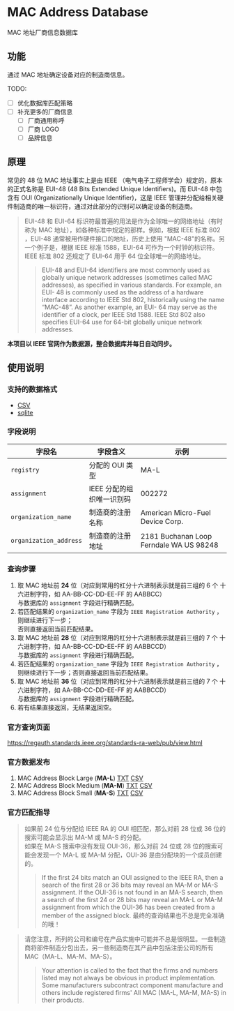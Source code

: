 # MAC Address Database
MAC 地址厂商信息数据库

## 功能
通过 MAC 地址确定设备对应的制造商信息。 

TODO:
- [ ] 优化数据库匹配策略
- [ ] 补充更多的厂商信息
  - [ ] 厂商通用称呼
  - [ ] 厂商 LOGO
  - [ ] 品牌信息

## 原理
常见的 48 位 MAC 地址事实上是由 IEEE （电气电子工程师学会）规定的，原本的正式名称是 EUI-48 (48 Bits Extended Unique Identifiers)。而 EUI-48 中包含有 OUI (Organizationally Unique Identifier)，这是 IEEE 管理并分配给相关硬件制造商的唯一标识符，通过对此部分的识别可以确定设备的制造商。

> EUI-48 和 EUI-64 标识符最普遍的用法是作为全球唯一的网络地址（有时称为 MAC 地址），如各种标准中规定的那样。例如，根据 IEEE 标准 802 ，EUI-48 通常被用作硬件接口的地址，历史上使用 "MAC-48"的名称。另一个例子是，根据 IEEE 标准 1588，EUI-64 可作为一个时钟的标识符。IEEE 标准 802 还规定了 EUI-64 用于 64 位全球唯一的网络地址。
>
> > EUI-48 and EUI-64 identifiers are most commonly used as globally unique network addresses (sometimes called MAC addresses), as specified in various standards. For example, an EUI- 48 is commonly used as the address of a hardware interface according to IEEE Std 802, historically using the name “MAC-48”. As another example, an EUI- 64 may serve as the identifier of a clock, per IEEE Std 1588. IEEE Std 802 also specifies EUI-64 use for 64-bit globally unique network addresses.

**本项目以 IEEE 官网作为数据源，整合数据库并每日自动同步。**

## 使用说明
### 支持的数据格式
- [CSV](mac.csv)
- [sqlite](mac.db)

### 字段说明
| 字段名 | 字段含义 | 示例 |
| ----- | ------- | --- |
| `registry`| 分配的 OUI 类型 | MA-L |
| `assignment` | IEEE 分配的组织唯一识别码 | 002272 |
| `organization_name` | 制造商的注册名称 | American Micro-Fuel Device Corp. |
| `organization_address` | 制造商的注册地址 | 2181 Buchanan Loop Ferndale WA US 98248 |

### 查询步骤
1. 取 MAC 地址前 **24** 位（对应到常用的杠分十六进制表示就是前三组的 6 个 十六进制字符，如 AA-BB-CC-DD-EE-FF 的 AABBCC）\
   与数据库的 `assignment` 字段进行精确匹配。
2. 若匹配结果的 `organization_name` 字段为 `IEEE Registration Authority` ，则继续进行下一步；\
   否则直接返回当前匹配结果。
3. 取 MAC 地址前 **28** 位（对应到常用的杠分十六进制表示就是前三组的 7 个 十六进制字符，如 AA-BB-CC-DD-EE-FF 的 AABBCCD）\
   与数据库的 `assignment` 字段进行精确匹配。
4. 若匹配结果的 `organization_name` 字段为 `IEEE Registration Authority` ，则继续进行下一步；否则直接返回当前匹配结果。
5. 取 MAC 地址前 **36** 位（对应到常用的杠分十六进制表示就是前三组的 7 个 十六进制字符，如 AA-BB-CC-DD-EE-FF 的 AABBCCD）\
   与数据库的 `assignment` 字段进行精确匹配。
6. 若有结果直接返回，无结果返回空。

### 官方查询页面

https://regauth.standards.ieee.org/standards-ra-web/pub/view.html

### 官方数据发布

1. MAC Address Block Large (**MA-L**) [TXT](http://standards-oui.ieee.org/oui/oui.txt) [CSV](http://standards-oui.ieee.org/oui/oui.csv)
2. MAC Address Block Medium (**MA-M**) [TXT](http://standards-oui.ieee.org/oui28/mam.txt) [CSV](http://standards-oui.ieee.org/oui28/mam.csv)
3. MAC Address Block Small (**MA-S**) [TXT](http://standards-oui.ieee.org/oui36/oui36.txt) [CSV](http://standards-oui.ieee.org/oui36/oui36.csv)

### 官方匹配指导

> 如果前 24 位与分配给 IEEE RA 的 OUI 相匹配，那么对前 28 位或 36 位的搜索可能会显示出 MA-M 或 MA-S 的分配。\
> 如果在 MA-S 搜索中没有发现 OUI-36，那么对前 24 位或 28 位的搜索可能会发现一个 MA-L 或 MA-M 分配，OUI-36 是由分配块的一个成员创建的。
>
> > If the first 24 bits match an OUI assigned to the IEEE RA, then a search of the first 28 or 36 bits may reveal an MA-M or MA-S assignment. If the OUI-36 is not found in an MA-S search, then a search of the first 24 or 28 bits may reveal an MA-L or MA-M assignment from which the OUI-36 has been created from a member of the assigned block.
最终的查询结果也不总是完全准确的哦！

> 请您注意，所列的公司和编号在产品实施中可能并不总是很明显。一些制造商将部件制造分包出去，另一些制造商在其产品中包括注册公司的所有 MAC（MA-L、MA-M、MA-S）。
>
> > Your attention is called to the fact that the firms and numbers listed may not always be obvious in product implementation. Some manufacturers subcontract component manufacture and others include registered firms' All MAC (MA-L, MA-M, MA-S) in their products.
